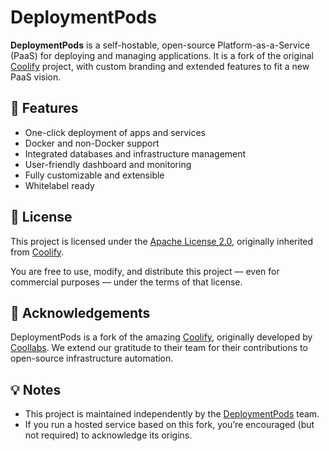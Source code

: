 # DeploymentPods

**DeploymentPods** is a self-hostable, open-source Platform-as-a-Service (PaaS) for deploying and managing applications. It is a fork of the original [Coolify](https://github.com/coollabsio/coolify) project, with custom branding and extended features to fit a new PaaS vision.

## 🚀 Features

-   One-click deployment of apps and services
-   Docker and non-Docker support
-   Integrated databases and infrastructure management
-   User-friendly dashboard and monitoring
-   Fully customizable and extensible
-   Whitelabel ready

## 📜 License

This project is licensed under the [Apache License 2.0](./LICENSE), originally inherited from [Coolify](https://github.com/coollabsio/coolify).

You are free to use, modify, and distribute this project — even for commercial purposes — under the terms of that license.

## 🙏 Acknowledgements

DeploymentPods is a fork of the amazing [Coolify](https://github.com/coollabsio/coolify), originally developed by [Coollabs](https://coollabs.io). We extend our gratitude to their team for their contributions to open-source infrastructure automation.

## 💡 Notes

-   This project is maintained independently by the [DeploymentPods](https://github.com/deploypods) team.
-   If you run a hosted service based on this fork, you’re encouraged (but not required) to acknowledge its origins.
